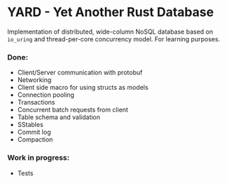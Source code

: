 # YARD - Yet Another Rust Database

Implementation of distributed, wide-column NoSQL database based on `io_uring` and thread-per-core concurrency model.
For learning purposes.

### Done:
- Client/Server communication with protobuf
- Networking
- Client side macro for using structs as models
- Connection pooling
- Transactions
- Concurrent batch requests from client
- Table schema and validation
- SStables
- Commit log
- Compaction

### Work in progress:
- Tests
